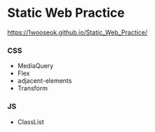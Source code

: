 # Static Web Practice
https://1wooseok.github.io/Static_Web_Practice/

### CSS
 - MediaQuery
 - Flex
 - adjacent-elements
 - Transform
 

### JS 
 - ClassList
